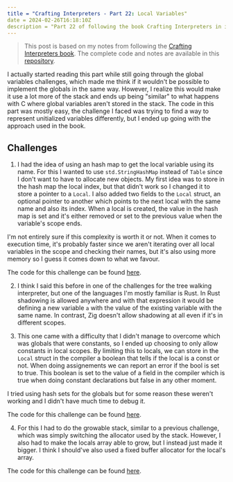 ```yaml
---
title = "Crafting Interpreters - Part 22: Local Variables"
date = 2024-02-26T16:18:10Z
description = "Part 22 of following the book Crafting Interpreters in implementing interpreters for the Lox programming language."
---
```



> This post is based on my notes from following the [Crafting Interpreters book](https://craftinginterpreters.com/).
> The complete code and notes are available in this [repository](https://github.com/EdSwordsmith/crafting_interpreters).

I actually started reading this part while still going through the global variables challenges, which made me think if it wouldn't be possible to implement the globals in the same way. However, I realize this would make it use a lot more of the stack and ends up being "similar" to what happens with C where global variables aren't stored in the stack. The code in this part was mostly easy, the challenge I faced was trying to find a way to represent unitialized variables differently, but I ended up going with the approach used in the book.

## Challenges

1. I had the idea of using an hash map to get the local variable using its name. For this I wanted to use `std.StringHashMap` instead of `Table` since I don't want to have to allocate new objects. My first idea was to store in the hash map the local index, but that didn't work so I changed it to store a pointer to a `Local`. I also added two fields to the `Local` struct, an optional pointer to another which points to the next local with the same name and also its index. When a local is created, the value in the hash map is set and it's either removed or set to the previous value when the variable's scope ends.

I'm not entirely sure if this complexity is worth it or not. When it comes to execution time, it's probably faster since we aren't iterating over all local variables in the scope and checking their names, but it's also using more memory so I guess it comes down to what we favour.

The code for this challenge can be found [here](https://github.com/EdSwordsmith/crafting_interpreters/tree/22_locals_map).

2. I think I said this before in one of the challenges for the tree walking interpreter, but one of the languages I'm mostly familiar is Rust. In Rust shadowing is allowed anywhere and with that expression it would be defining a new variable `a` with the value of the existing variable with the same name. In contrast, Zig doesn't allow shadowing at all even if it's in different scopes.

3. This one came with a difficulty that I didn't manage to overcome which was globals that were constants, so I ended up choosing to only allow constants in local scopes. By limiting this to locals, we can store in the `Local` struct in the compiler a boolean that tells if the local is a const or not. When doing assignements we can report an error if the bool is set to true. This boolean is set to the value of a field in the compiler which is true when doing constant declarations but false in any other moment.

I tried using hash sets for the globals but for some reason these weren't working and I didn't have much time to debug it.

The code for this challenge can be found [here](https://github.com/EdSwordsmith/crafting_interpreters/tree/22_consts).

4. For this I had to do the growable stack, similar to a previous challenge, which was simply switching the allocator used by the stack. However, I also had to make the locals array able to grow, but I instead just made it bigger. I think I should've also used a fixed buffer allocator for the local's array.

The code for this challenge can be found [here](https://github.com/EdSwordsmith/crafting_interpreters/tree/22_bigger_stack).
